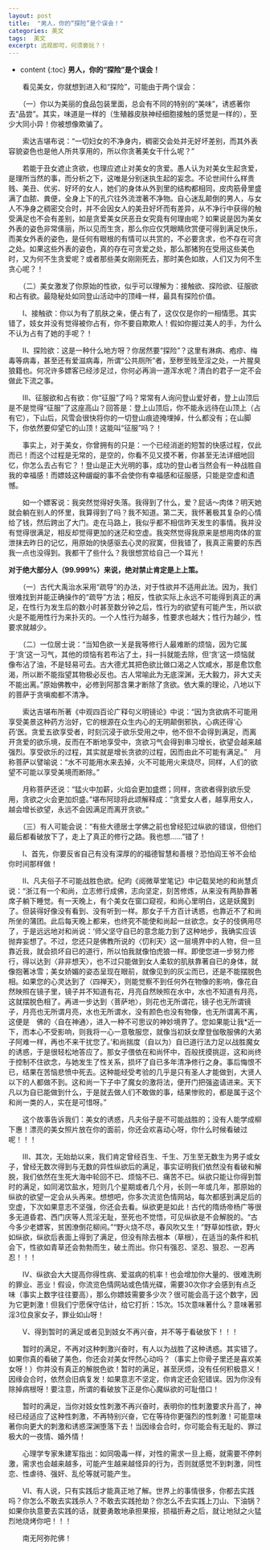 ```yaml
---
layout: post
title:  "男人，你的“探险”是个误会！"
categories: 美文
tags:  美文
excerpt: 远观即可，何须亵玩？！
---
```


* content
{:toc}
**男人，你的“探险”是个误会！**

　　看见美女，你就想到进入和“探险”，可能由于两个误会：

　　（一）你以为美丽的食品包装里面，总会有不同的特别的“美味”，诱惑著你去“品尝”。其实，味道是一样的（生殖器皮肤神经细胞接触的感觉是一样的），至少大同小异！你被想像欺骗了。

　　索达吉堪布说：“一切妇女的不净身内，稠密交会处并无好坏差别，而其外表容貌姿色也是他人所共享用的，所以你贪著美女干什么呢？”

　　若能于丑女遮止贪欲，也理应遮止对美女的贪爱。愚人认为对美女生起贪爱，是理所当然的事，而分析之下，这唯是分别迷执生起的妄念。不论世间什么样贵贱、美丑、优劣、好坏的女人，她们的身体从外到里的结构都相同，皮肉筋骨里盛满了血脓、粪便，全身上下的孔穴往外流泄著不净物。自心迷乱颠倒的男人，与女人不净身之稠密交合时，并不会因女人的美丑好坏而有差异，从不净行中获得的触受满足也不会有差别，如是贪爱美女厌恶丑女究竟有何理由呢？如果说是因为美女外表的姿色非常傃丽，所以见而生贪，那么你应仅凭眼睛欣赏便可得到满足快乐，而美女外表的姿色，是任何有眼根的有情可以共赏的，不必要贪求，也不存在可贪之处。如果这些外表的姿色，真的存在可贪爱之处，那么那猪狗在受用这些美色时，又为何不生贪爱呢？或者那些美女刚刚死去，那时美色如故，人们又为何不生贪心呢？！

　　（二）美女激发了你原始的性欲，似乎可以理解为：接触欲、探险欲、征服欲和占有欲。最隐秘处如同登山活动中的顶峰一样，最具有探险价值。

　　Ⅰ、接触欲：你以为有了肌肤之亲，便占有了，这仅仅是你的一相情愿。其实错了，妓女并没有觉得被你占有，你不要自欺欺人！假如你握过美人的手，为什么不认为占有了她的手呢？！

　　Ⅱ、探险欲：这是一种什么地方呀？你居然要“探险”？这里有淋病、疱疹、梅毒等病毒，甚至还有爱滋病毒，所谓“公共厕所”者，至秽至贱至淫之处，一片腥臭狼籍也。何况许多嫖客已经涉足过，你何必再淌一道浑水呢？清白的君子一定不会做此下流之事。

　　Ⅲ、征服欲和占有欲：你“征服”了吗？常常有人询问登山爱好者，登上山顶后是不是觉得“征服”了这座高山？回答是：登上山顶后，你不能永远待在山顶上（占有它），下山后，风雪会很快将你的一切登山痕迹掩埋掉，什么都没有；在山脚下，你依然要仰望它的山顶！这能叫“征服”吗？！

　　事实上，对于美女，你曾拥有的只是：一个已经消逝的短暂的快感过程，仅此而已！而这个过程是无常的，是空的，你看不见又摸不著，你甚至无法详细地回忆，你怎么去占有它？！登山是正大光明的事，成功的登山者当然会有一种战胜自我的幸福感！而嫖妓这种龌龊的事不会使你有幸福感和征服感，只能是空虚和遗憾。

　　如一个嫖客说：我突然觉得好失落。我得到了什么，爱？屁话～肉体？明天她就会躺在别人的怀里，我算得到了吗？我不知道。第二天，我怀著极其复杂的心情给了钱，然后跨出了大门。走在马路上，我似乎都不相信昨天发生的事情。我并没有觉得很满足，相反却觉得更加的迷茫和空虚。我突然觉得我原来是想用肉体的宣泄抹去昨日的记忆，用原始的快感驱去心灵的寂寞，但我错了，我真正需要的东西我一点也没得到。我都干了些什么？我很想赏给自己一个耳光！

**对于绝大部分人（99.999%）来说，绝对禁止肯定是上上策。**

　　（一）古代大禹治水采用“疏导”的办法，对于性欲并不适用此法。因为，我们很难找到并能正确操作的“疏导”方法；相反，性欲实际上永远不可能得到真正的满足，在性行为发生后的数小时甚至数分钟之后，性行为的欲望有可能产生，所以欲火是不能用性行为来扑灭的。一个人性行为越多，性要求也越大；性行为越少，性要求就越少。

　　（二）一位居士说：“当知色欲一关是我等修行人最难断的烦恼，因为它属于‘贪’这一习气，其他的烦恼有若布沾了土，抖一抖就能去除，但‘贪’这一烦恼就像布沾了油，不是轻易可去。古大德尤其把色欲比做口渴之人饮咸水，那是愈饮愈渴，所以断不能指望其物极必反也。古人常喻此为无底深渊，无大毅力，非大丈夫不能出离。”原始佛教中，必修到阿那含果才断除了贪欲。依大乘的理论，八地以下的菩萨于贪嗔痴都不清净。

　　索达吉堪布所著《中观四百论广释句义明镜论》中说：“因为贪欲病不可能用享受美景这种药方治好，它的根源在众生内心的无明颠倒邪执，心病还得‘心药’医。贪爱五欲享受者，时刻沉浸于欲乐受用之中，他不但不会得到满足，而离开贪爱的欲乐境，反而在不断地享受中，贪欲习气会得到串习增长，欲望会越来越强烈。享受欲乐的过程，其实就是增长贪欲的过程，因而由此不可能有满足。”　月称菩萨以譬喻说：“水不可能用水来去掉，火不可能用火来烧尽，同样，人们的欲望不可能以享受美境而断除。”

　　月称菩萨还说：“猛火中加薪，火焰会更加盛燃；同样，贪欲者得到欲乐受用，贪欲之火会更加炽盛。”堪布阿琼将此颂解释成：“贪爱女人者，越享用女人，越会增长欲望，永远不会因满足而离开贪欲。”

　　（三）有人可能会说：“有些大德居士学佛之前也曾经犯过纵欲的错误，但他们最后都看破放下了，走上了真正的修行之路。我也想……”错了！

　　Ⅰ、首先，你要反省自己有没有深厚的的福德智慧和善根？恐怕阎王爷不会给你时间那样做！

　　Ⅱ、凡夫俗子不可能战胜色欲。纪昀《阅微草堂笔记》中记载吴地的和尚慧贞说：“浙江有一个和尚，立志修行成佛，志向坚定，刻苦修炼，从来没有两胁靠著席子躺下睡觉。有一天晚上，有个美女在窗口窥视，和尚心里明白，这是妖魔到了。但装得好像没有看到、没有听到一样。那女子千方百计诱惑，也靠近不了和尚所坐的蒲团。此后每天晚上都来，也终究不能使和尚起一丝欲念。女子的伎俩用尽了，于是远远地对和尚说：‘师父坚守自已的意念能力到了这种地步，我确实应该抛弃妄想了。不过，您还只是佛教所说的〈忉利天〉这一层境界中的人物，但一旦靠近我，就会损坏自已的道行，所以怕我就像怕虎狼一样。即使您进一步努力修行，得以达到〈非非想天〉，也不过只能做到女人柔软的肌肤靠著自已的身体，就像抱著冰雪；美女娇媚的姿态呈现在眼前，就像见到的灰尘而已，还是不能摆脱色相。如果您的心灵达到了〈四禅天〉，则能觉察不到任何外在物像的影响，像花自然映照在镜子里，镜子并不知道有花，月亮自然映照在水中，水也不知道有月亮，这就摆脱色相了。再进一步达到〈菩萨地〉，则花也无所谓花，镜子也无所谓镜子，月亮也无所谓月亮，水也无所谓水，没有颜色也没有物像，也无所谓离不离，这便是　佛的〈自在神通〉，进入一种不可思议的神妙境界了。您如果能让我*近一下，而本心不受影响，则我将一心一意敬服您，就像当初妖女摩登伽敬服佛的大弟子阿难一样，再也不来干扰您了。’和尚揣度（自以为）自已道行法力足以战胜魔女的诱惑，于是很轻松地答应了。那女子偎依在和尚怀中，百般抚摸挑逗，这和尚终于控制不住欲念，与她发生了性关系，损坏了自已多年清净修行之身。事后悔恨不已，结果在苦恼悲愤中死去。这种能经受考验的几乎是只有圣人才能做到，大贤人以下的人都做不到。这和尚一下子中了魔女的激将法，便开门把强盗请进来。天下凡以为自已能做到什么，于是就去做人们不敢做的事，结果惨败的，都是属于这个和尚一类的人，实在是可惜呀。”

　　这个故事告诉我们：美女的诱惑，凡夫俗子是不可能战胜的；没有人能学成柳下惠！漂亮的美女照片放在你的面前，你还会欢喜动心呀，你什么时候看破过呢！！！

　　Ⅲ、其次，无始劫以来，我们肯定曾经百生、千生、万生至无数生为男子或女子，曾经无数次得到与无数的异性纵欲后的满足，事实证明我们依然没有看破和解脱，我们依然在生死大海中轮回不已、烦恼不已、痛苦不已。纵欲只能让你得到暂时的满足，如同渴饮盐水，短则几个星期或者几个月，长则一年或几年，那原始的纵欲的欲望一定会从头再来。想想吧，你多次流览色情网站，每次都感到满足后的空虚，下次如果意志不坚强，你还会去看。纵欲更是如此！古代的隋炀帝杨广等很多无道昏君、西门庆等人荒淫无耻，至死也不觉悟，可见纵欲是不会解脱的。“古今多少老嫖客，贫困潦倒花柳间。”“野火烧不尽，春风吹又生！”野草如性欲，野火如纵欲，纵欲后表面上得到了满足，但没有除去根本（草根），在适当的条件和机会下，性欲如青草还会勃勃而生，破土而出。你只有强忍、坚忍、狠忍、一忍再忍！！！

　　Ⅳ、纵欲会大大提高你得性病、爱滋病的机率！也会增加你大量的、很难洗刷的罪业、恶业！假设，你流览色情网站或色情光碟，需要30次你才会感到有点乏味（事实上数字往往要高），那么你嫖妓需要多少次？很可能会高于这个数字，因为它更刺激！但我们宁愿保守估计，给它打折：15次。15次意味著什么？意味著邪淫3位良家女子，罪业如山呀！

　　Ⅴ、得到暂时的满足或者见到妓女不再兴奋，并不等于看破放下！！！

　　暂时的满足，不再对这种刺激兴奋时，有人以为战胜了这种诱惑。其实错了。如果你真的看破了美色，你还会对美女怦然心动吗？（事实上你骨子里还是喜欢美女呀！）你并没有真正的解脱色欲！暂时的满足，甚至厌烦，没有任何积极意义！因缘会合时，依然会旧病复发！如果意志不坚定，你肯定还会犯错误。因为你没有除掉病根呀！要注意，所谓的看破放下正是你心魔纵欲的可耻借口！

　　暂时的满足，当你对妓女性刺激不再兴奋时，表明你的性刺激要求升高了，神经已经适应了这种性刺激，不再特别兴奋，它在等待你更强烈的性刺激！可能意味著你向更大的刺激和诱惑深渊堕落下去！当因缘会合时，你可能会有无耻的、罪过极大的一夜情、婚外情！

　　心理学专家朱建军指出：如同吸毒一样，对性的需求一旦上瘾，就需要不停刺激，需求也会越来越多，可能产生越来越怪异的行为，否则就感觉不到刺激，同性恋、性虐待、强奸、乱伦等就可能产生。

　　Ⅵ、有人说，只有实践后才能真正地了解。世界上的事情很多，你都去实践吗？你怎么不敢去实践杀人？不敢去实践抢劫？你怎么不去实践上刀山、下油锅？如果你执意要去实践的话，就要勇敢地承担果报，损福折寿之后，就让地狱之火猛烈地烧烤你吧！！！

　　南无阿弥陀佛！